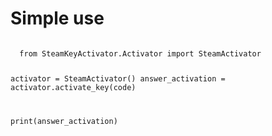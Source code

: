 <h1>Simple use</h1>
<code>
  from SteamKeyActivator.Activator import SteamActivator

  activator = SteamActivator()
  answer_activation = activator.activate_key(code)

  print(answer_activation)
</code>
